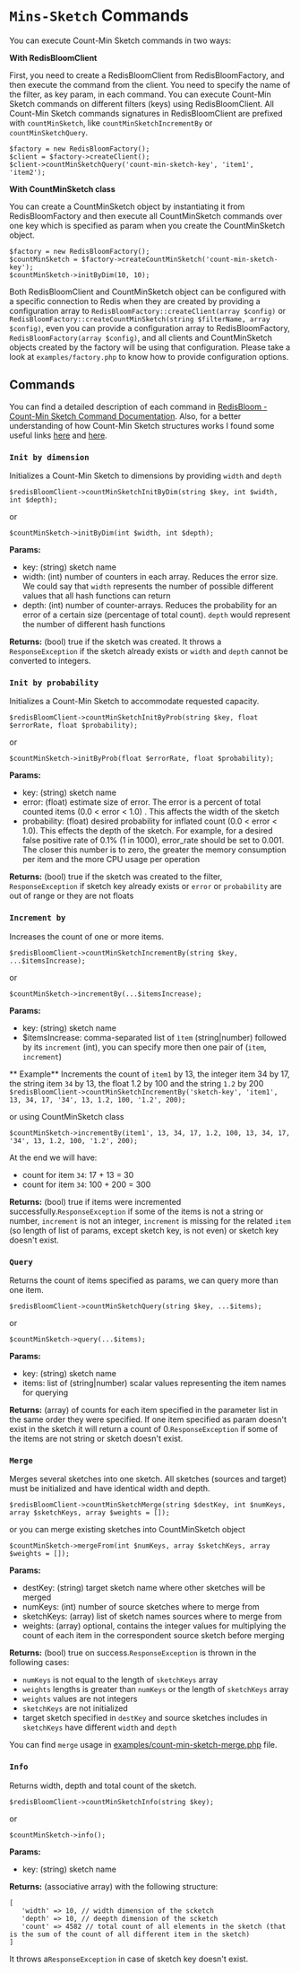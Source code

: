 # `Mins-Sketch` Commands
You can execute Count-Min Sketch commands in two ways:

**With RedisBloomClient**

First, you need to create a RedisBloomClient from RedisBloomFactory, and then execute the command from the client. 
You need to specify the name of the filter, as key param, in each command. You can execute Count-Min Sketch commands on 
different filters (keys) using RedisBloomClient. All Count-Min Sketch commands signatures in RedisBloomClient are prefixed 
with `countMinSketch`, like `countMinSketchIncrementBy` or `countMinSketchQuery`.

```
$factory = new RedisBloomFactory();
$client = $factory->createClient();
$client->countMinSketchQuery('count-min-sketch-key', 'item1', 'item2');
```

**With CountMinSketch class**

You can create a CountMinSketch object by instantiating it from RedisBloomFactory and then execute all CountMinSketch 
commands over one key which is specified as param when you create the CountMinSketch object.

```
$factory = new RedisBloomFactory();
$countMinSketch = $factory->createCountMinSketch('count-min-sketch-key');
$countMinSketch->initByDim(10, 10);
```

Both RedisBloomClient and CountMinSketch object can be configured with a specific connection to Redis when they are created by providing
a configuration array to `RedisBloomFactory::createClient(array $config)` or 
`RedisBloomFactory::createCountMinSketch(string $filterName, array $config)`, even you can provide a configuration array to
RedisBloomFactory, `RedisBloomFactory(array $config)`, and all clients and CountMinSketch objects created by the factory 
will be using that configuration. Please take a look at `examples/factory.php` to know how to provide configuration options.

## Commands
You can find a detailed description of each command in [RedisBloom - Count-Min Sketch Command Documentation](https://oss.redislabs.com/redisbloom/CountMinSketch_Commands/).
Also, for a better understanding of how Count-Min Sketch structures works I found some useful links [here](https://towardsdatascience.com/big-data-with-sketchy-structures-part-1-the-count-min-sketch-b73fb3a33e2a) 
and [here](https://medium.com/@gopalkrushnapattanaik/understanding-count-min-sketch-8a10590fc936).

### `Init by dimension`
Initializes a Count-Min Sketch to dimensions by providing `width` and `depth`

`$redisBloomClient->countMinSketchInitByDim(string $key, int $width, int $depth);`

or

`$countMinSketch->initByDim(int $width, int $depth);`

**Params:**
- key: (string) sketch name
- width: (int) number of counters in each array. Reduces the error size. We could say that `width` represents the number of possible different values that all hash functions can return 
- depth: (int) number of counter-arrays. Reduces the probability for an error of a certain size (percentage of total count). `depth` would represent the number of different hash functions

**Returns:** (bool) true if the sketch was created. It throws a `ResponseException` if the sketch already exists or 
`width` and `depth` cannot be converted to integers.

### `Init by probability`
Initializes a Count-Min Sketch to accommodate requested capacity.

`$redisBloomClient->countMinSketchInitByProb(string $key, float $errorRate, float $probability);`

or

`$countMinSketch->initByProb(float $errorRate, float $probability);`

**Params:**
- key: (string) sketch name
- error: (float) estimate size of error. The error is a percent of total counted items (0.0 < error < 1.0) . This affects the width of the sketch
- probability: (float) desired probability for inflated count (0.0 < error < 1.0). This effects the depth of the sketch. For example, for a desired false positive rate of 0.1% (1 in 1000), error_rate should be set to 0.001. The closer this number is to zero, the greater the memory consumption per item and the more CPU usage per operation

**Returns:** (bool) true if the sketch was created to the filter, `ResponseException` if sketch key already exists 
or `error` or `probability` are out of range or they are not floats

### `Increment by`
Increases the count of one or more items.

`$redisBloomClient->countMinSketchIncrementBy(string $key, ...$itemsIncrease);`

or

`$countMinSketch->incrementBy(...$itemsIncrease);`

**Params:**
- key: (string) sketch name
- $itemsIncrease: comma-separated list of `ìtem` (string|number) followed by its `increment` (int), you can specify more 
then one pair of (`item`, `increment`)

** Example**
Increments the count of `item1` by 13, the integer item 34 by 17, the string item `34` by 13, the float 1.2 by 100 
and the string `1.2` by 200
`$redisBloomClient->countMinSketchIncrementBy('sketch-key', 'item1', 13, 34, 17, '34', 13, 1.2, 100, '1.2', 200);`

or  using CountMinSketch class 

`$countMinSketch->incrementBy(item1', 13, 34, 17, 1.2, 100, 13, 34, 17, '34', 13, 1.2, 100, '1.2', 200);`

At the end we will have:
- count for item `34`: 17 + 13 = 30
- count for item `34`: 100 + 200 = 300

**Returns:** (bool) true if items were incremented successfully.`ResponseException` if some of the items is not a string 
or number, `increment` is not an integer, `increment` is missing for the related `item` (so length of list of params, 
except sketch key, is not even) or sketch key doesn't exist.

### `Query`
Returns the count of items specified as params, we can query more than one item.

`$redisBloomClient->countMinSketchQuery(string $key, ...$items);`

or

`$countMinSketch->query(...$items);`

**Params:**
- key: (string) sketch name
- items: list of (string|number) scalar values representing the item names for querying

**Returns:** (array) of counts for each item specified in the parameter list in the same order they were specified. If 
one item specified as param doesn't exist in the sketch it will return a count of 0.`ResponseException` if some of the 
items are not string or sketch doesn't exist.

### `Merge`
Merges several sketches into one sketch. All sketches (sources and target) must be initialized and have identical 
width and depth.

`$redisBloomClient->countMinSketchMerge(string $destKey, int $numKeys, array $sketchKeys, array $weights = []);`

or you can merge existing sketches into CountMinSketch object

`$countMinSketch->mergeFrom(int $numKeys, array $sketchKeys, array $weights = []);`

**Params:**
- destKey: (string) target sketch name where other sketches will be merged
- numKeys: (int) number of source sketches where to merge from
- sketchKeys: (array) list of sketch names sources where to merge from
- weights: (array) optional, contains the integer values for multiplying the count of each item in the correspondent 
source sketch before merging

**Returns:** (bool) true on success.`ResponseException` is thrown in the following cases:
- `numKeys` is not equal to the length of `sketchKeys` array
- `weights` lengths is greater than `numKeys` or the length of `sketchKeys` array
- `weights` values are not integers
- `sketchKeys` are not initialized
- target sketch specified in `destKey` and source sketches includes in `sketchKeys` have different `width` and `depth`

You can find `merge` usage in [examples/count-min-sketch-merge.php](https://github.com/averias/phpredis-bloom/blob/master/examples/count-min-sketch-merge.php) file.

### `Info`
Returns width, depth and total count of the sketch.

`$redisBloomClient->countMinSketchInfo(string $key);`

or

`$countMinSketch->info();`

**Params:**
- key: (string) sketch name

**Returns:** (associative array) with the following structure:
```
[
   'width' => 10, // width dimension of the scketch
   'depth' => 10, // deepth dimension of the scketch
   'count' => 4582 // total count of all elements in the sketch (that is the sum of the count of all different item in the sketch)
]
```

It throws a`ResponseException` in case of sketch key doesn't exist.
